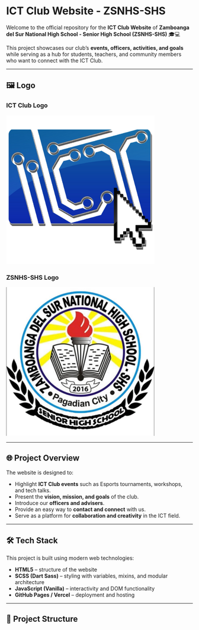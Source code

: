 # ICT Club Website - ZSNHS-SHS

Welcome to the official repository for the **ICT Club Website** of **Zamboanga del Sur National High School - Senior High School (ZSNHS-SHS)** 🎓💻  

This project showcases our club’s **events, officers, activities, and goals** while serving as a hub for students, teachers, and community members who want to connect with the ICT Club.

---

## 🖼️ Logo

### ICT Club Logo
<img src="assets/icons/ICT CLUB-title-n-bg-gimp.png" alt="ICT Club Logo" width="400">

### ZSNHS-SHS Logo
<img src="assets/icons/zsnhs-shs-logo.jpg" alt="ZSNHS-SHS Logo" width="400">


---

## 🌐 Project Overview
The website is designed to:
- Highlight **ICT Club events** such as Esports tournaments, workshops, and tech talks.
- Present the **vision, mission, and goals** of the club.
- Introduce our **officers and advisers**.
- Provide an easy way to **contact and connect** with us.
- Serve as a platform for **collaboration and creativity** in the ICT field.

---

## 🛠️ Tech Stack
This project is built using modern web technologies:

- **HTML5** – structure of the website  
- **SCSS (Dart Sass)** – styling with variables, mixins, and modular architecture  
- **JavaScript (Vanilla)** – interactivity and DOM functionality  
- **GitHub Pages / Vercel** – deployment and hosting  

---

## 📂 Project Structure


